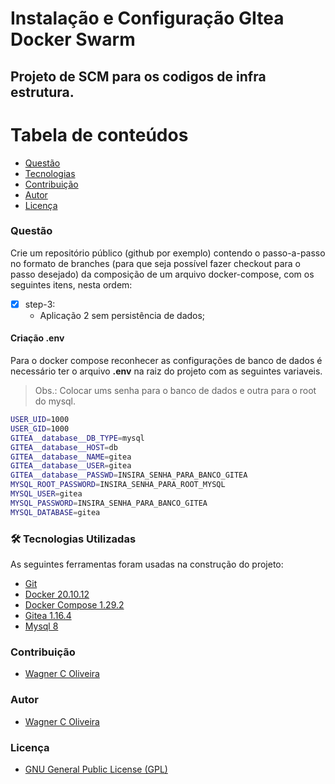 # Instalação e Configuração GItea Docker Swarm

## Projeto de SCM para os codigos de infra estrutura.


Tabela de conteúdos
=================
<!--ts-->      
   * [Questão](#questão)
   * [Tecnologias](#-tecnologias-utilizadas)
   * [Contribuição](#contribuição)
   * [Autor](#autor)
   * [Licença](#licença)
<!--te-->


### Questão

Crie um repositório público (github por exemplo) contendo o passo-a-passo no formato de branches (para que seja possível fazer checkout para o passo desejado) da composição de um arquivo docker-compose, com os seguintes itens, nesta ordem:

- [x] step-3: 
  - Aplicação 2 sem persistência de dados;

#### Criação .env
Para o docker compose reconhecer as configurações de banco de dados é necessário ter o arquivo **.env** na raiz do projeto com as seguintes variaveis. 
> Obs.: Colocar ums senha para o banco de dados e outra para o root do mysql.

~~~bash
USER_UID=1000
USER_GID=1000
GITEA__database__DB_TYPE=mysql
GITEA__database__HOST=db
GITEA__database__NAME=gitea
GITEA__database__USER=gitea
GITEA__database__PASSWD=INSIRA_SENHA_PARA_BANCO_GITEA
MYSQL_ROOT_PASSWORD=INSIRA_SENHA_PARA_ROOT_MYSQL
MYSQL_USER=gitea
MYSQL_PASSWORD=INSIRA_SENHA_PARA_BANCO_GITEA
MYSQL_DATABASE=gitea
~~~ 

### 🛠 Tecnologias Utilizadas

As seguintes ferramentas foram usadas na construção do projeto:

- [Git](https://git-scm.com/)
- [Docker 20.10.12](https://docs.docker.com/engine/)
- [Docker Compose 1.29.2](https://docs.docker.com/compose/)
- [Gitea 1.16.4](https://docs.gitea.io/en-us/)
- [Mysql 8](https://dev.mysql.com/doc/)

### Contribuição

* [Wagner C Oliveira](https://www.wagneroliveira.eti.br)

### Autor

* [Wagner C Oliveira](https://www.wagneroliveira.eti.br)

### Licença

* [GNU General Public License (GPL)](https://www.gnu.org/licenses/gpl-3.0.html)